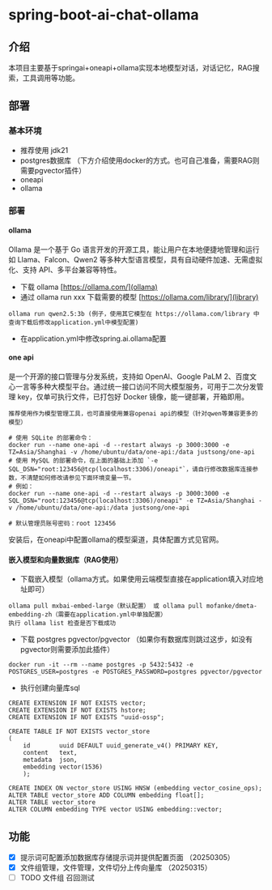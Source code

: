 # spring-boot-ai-chat-ollama

## 介绍

本项目主要基于springai+oneapi+ollama实现本地模型对话，对话记忆，RAG搜索，工具调用等功能。

## 部署

### 基本环境

- 推荐使用 jdk21
- postgres数据库 （下方介绍使用docker的方式。也可自己准备，需要RAG则需要pgvector插件）
- oneapi
- ollama

### 部署

#### ollama

Ollama 是一个基于 Go 语言开发的开源工具，能让用户在本地便捷地管理和运行如 Llama、Falcon、Qwen2 等多种大型语言模型，具有自动硬件加速、无需虚拟化、支持
API、多平台兼容等特性。

- 下载 ollama [https://ollama.com/](ollama)
- 通过 ollama run xxx 下载需要的模型 [https://ollama.com/library/](library)

```text
ollama run qwen2.5:3b (例子，使用其它模型在 https://ollama.com/library 中查询下载后修改application.yml中模型配置)
```

- 在application.yml中修改spring.ai.ollama配置

#### one api

是一个开源的接口管理与分发系统，支持如 OpenAI、Google PaLM 2、百度文心一言等多种大模型平台。通过统一接口访问不同大模型服务，可用于二次分发管理
key，仅单可执行文件，已打包好 Docker 镜像，能一键部署，开箱即用。

`推荐使用作为模型管理工具，也可直接使用兼容openai api的模型（针对qwen等兼容更多的模型）`

```text
# 使用 SQLite 的部署命令：
docker run --name one-api -d --restart always -p 3000:3000 -e TZ=Asia/Shanghai -v /home/ubuntu/data/one-api:/data justsong/one-api
# 使用 MySQL 的部署命令，在上面的基础上添加 `-e SQL_DSN="root:123456@tcp(localhost:3306)/oneapi"`，请自行修改数据库连接参数，不清楚如何修改请参见下面环境变量一节。
# 例如：
docker run --name one-api -d --restart always -p 3000:3000 -e SQL_DSN="root:123456@tcp(localhost:3306)/oneapi" -e TZ=Asia/Shanghai -v /home/ubuntu/data/one-api:/data justsong/one-api

# 默认管理员账号密码：root 123456
```
安装后，在oneapi中配置ollama的模型渠道，具体配置方式见官网。

#### 嵌入模型和向量数据库（RAG使用）

- 下载嵌入模型（ollama方式。如果使用云端模型直接在application填入对应地址即可）

```text
ollama pull mxbai-embed-large（默认配置） 或 ollama pull mofanke/dmeta-embedding-zh（需要在application.yml中单独配置）
执行 ollama list 检查是否下载成功
```

- 下载 postgres pgvector/pgvector （如果你有数据库则跳过这步，如没有pgvector则需要添加此插件）

```text
docker run -it --rm --name postgres -p 5432:5432 -e POSTGRES_USER=postgres -e POSTGRES_PASSWORD=postgres pgvector/pgvector
```

- 执行创建向量库sql

```text
CREATE EXTENSION IF NOT EXISTS vector;
CREATE EXTENSION IF NOT EXISTS hstore;
CREATE EXTENSION IF NOT EXISTS "uuid-ossp";

CREATE TABLE IF NOT EXISTS vector_store
(
    id        uuid DEFAULT uuid_generate_v4() PRIMARY KEY,
    content   text,
    metadata  json,
    embedding vector(1536)
    );

CREATE INDEX ON vector_store USING HNSW (embedding vector_cosine_ops);
ALTER TABLE vector_store ADD COLUMN embedding float[];
ALTER TABLE vector_store
ALTER COLUMN embedding TYPE vector USING embedding::vector;
```

## 功能

- [x] 提示词可配置添加数据库存储提示词并提供配置页面 （20250305）
- [x] 文件组管理，文件管理，文件切分上传向量库 （20250315）
- [ ] TODO 文件组 召回测试
